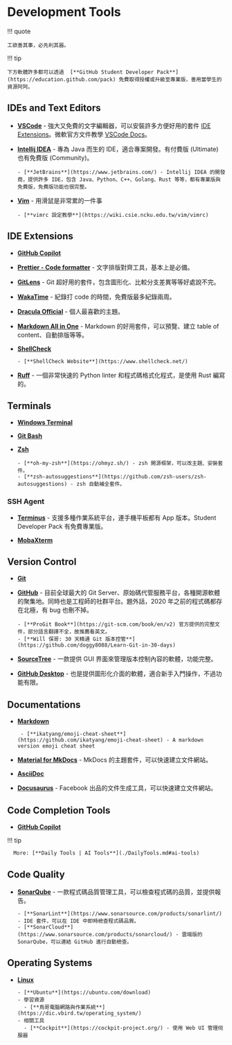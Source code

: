 # Development Tools

!!! quote

    工欲善其事，必先利其器。

!!! tip

    下方軟體許多都可以透過  [**GitHub Student Developer Pack**](https://education.github.com/pack) 免費取得授權或升級至專業版，善用當學生的資源阿阿。

## IDEs and Text Editors

- [**VSCode**](https://code.visualstudio.com/) - 強大又免費的文字編輯器，可以安裝許多方便好用的套件 [IDE Extensions](#ide-extensions)。微軟官方文件教學 [VSCode Docs](https://code.visualstudio.com/docs)。

- [**Intellij IDEA**](https://www.jetbrains.com/idea/) - 專為 Java 而生的 IDE，適合專案開發。有付費版 (Ultimate) 也有免費版 (Community)。

      - [**JetBrains**](https://www.jetbrains.com/) - Intellij IDEA 的開發商，提供許多 IDE，包含 Java、Python、C++、Golang、Rust 等等，都有專業版與免費版，免費版功能也很完整。

- [**Vim**](https://www.vim.org/) - 用滑鼠是非常累的一件事

      - [**vimrc 設定教學**](https://wiki.csie.ncku.edu.tw/vim/vimrc)

## IDE Extensions

- [**GitHub Copilot**](https://github.com/features/copilot)

- [**Prettier - Code formatter**](https://prettier.io/) - 文字排版對齊工具，基本上是必備。

- [**GitLens**](https://www.gitkraken.com/gitlens) - Git 超好用的套件，包含圖形化、比較分支差異等等好處說不完。

- [**WakaTime**](https://wakatime.com/) - 紀錄打 code 的時間，免費版最多紀錄兩周。

- [**Dracula Official**](https://marketplace.visualstudio.com/items?itemName=dracula-theme.theme-dracula) - 個人最喜歡的主題。

- [**Markdown All in One**](https://marketplace.visualstudio.com/items?itemName=yzhang.markdown-all-in-one) - Markdown 的好用套件，可以預覽、建立 table of content、自動排版等等。

- [**ShellCheck**](https://marketplace.visualstudio.com/items?itemName=timonwong.shellcheck)


      - [**ShellCheck Website**](https://www.shellcheck.net/)

- [**Ruff**](https://github.com/astral-sh/ruff) - 一個非常快速的 Python linter 和程式碼格式化程式，是使用 Rust 編寫的。

## Terminals

- [**Windows Terminal**](https://www.microsoft.com/zh-tw/p/windows-terminal/9n0dx20hk701)
- [**Git Bash**](https://git-scm.com/downloads)
- [**Zsh**](https://www.zsh.org/)

      - [**oh-my-zsh**](https://ohmyz.sh/) - zsh 開源框架，可以改主題、安裝套件。
      - [**zsh-autosuggestions**](https://github.com/zsh-users/zsh-autosuggestions) - zsh 自動補全套件。

### SSH Agent

- [**Terminus**](https://termius.com/) - 支援多種作業系統平台，連手機平板都有 App 版本。Student Developer Pack 有免費專業版。

- [**MobaXterm**](https://mobaxterm.mobatek.net/)

## Version Control

- [**Git**](https://gitforwindows.org/)

- [**GitHub**](https://github.com/) - 目前全球最大的 Git Server、原始碼代管服務平台，各種開源軟體的聚集地。同時也是工程師的社群平台。題外話，2020 年之前的程式碼都存在北極，有 bug 也刪不掉。

      - [**ProGit Book**](https://git-scm.com/book/en/v2) 官方提供的完整文件，部分語言翻譯不全，故推薦看英文。
      - [**Will 保哥: 30 天精通 Git 版本控管**](https://github.com/doggy8088/Learn-Git-in-30-days)

- [**SourceTree**](https://www.sourcetreeapp.com/) - 一款提供 GUI 界面來管理版本控制內容的軟體，功能完整。

- [**GitHub Desktop**](https://desktop.github.com/) - 也是提供圖形化介面的軟體，適合新手入門操作，不過功能有限。

## Documentations

- [**Markdown**](https://www.markdownguide.org/)

       - [**ikatyang/emoji-cheat-sheet**](https://github.com/ikatyang/emoji-cheat-sheet) - A markdown version emoji cheat sheet

- [**Material for MkDocs**](https://squidfunk.github.io/mkdocs-material/getting-started/) - MkDocs 的主題套件，可以快速建立文件網站。

- [**AsciiDoc**](https://asciidoc.org/)

- [**Docusaurus**](https://docusaurus.io/) - Facebook 出品的文件生成工具，可以快速建立文件網站。


## Code Completion Tools

- [**GitHub Copilot**](https://github.com/features/copilot)

!!! tip

      More: [**Daily Tools | AI Tools**](./DailyTools.md#ai-tools)

## Code Quality

- [**SonarQube**](https://www.sonarqube.org/) - 一款程式碼品質管理工具，可以檢查程式碼的品質，並提供報告。

      - [**SonarLint**](https://www.sonarsource.com/products/sonarlint/) - IDE 套件，可以在 IDE 中即時檢查程式碼品質。
      - [**SonarCloud**](https://www.sonarsource.com/products/sonarcloud/) - 雲端版的 SonarQube，可以連結 GitHub 進行自動檢查。

## Operating Systems

- [**Linux**](https://github.com/torvalds/linux)

      - [**Ubuntu**](https://ubuntu.com/download)
      - 學習資源
        - [**鳥哥電腦網路與作業系統**](https://dic.vbird.tw/operating_system/)
      - 相關工具
        - [**Cockpit**](https://cockpit-project.org/) - 使用 Web UI 管理伺服器

